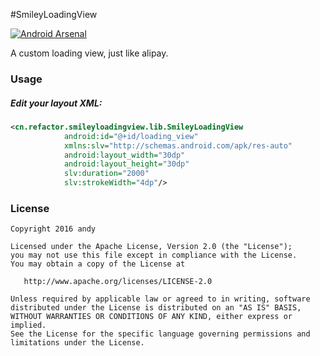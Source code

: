 #SmileyLoadingView

[![Android Arsenal](https://img.shields.io/badge/Android%20Arsenal-SmileyLoadingView-green.svg?style=true)](https://android-arsenal.com/details/1/4234)

A custom loading view, just like alipay.

### Usage
	
##### Edit your layout XML:

~~~ xml
<cn.refactor.smileyloadingview.lib.SmileyLoadingView
            android:id="@+id/loading_view"
            xmlns:slv="http://schemas.android.com/apk/res-auto"
            android:layout_width="30dp"
            android:layout_height="30dp"
            slv:duration="2000"
            slv:strokeWidth="4dp"/>
~~~

### License

    Copyright 2016 andy

    Licensed under the Apache License, Version 2.0 (the "License");
    you may not use this file except in compliance with the License.
    You may obtain a copy of the License at

       http://www.apache.org/licenses/LICENSE-2.0

    Unless required by applicable law or agreed to in writing, software
    distributed under the License is distributed on an "AS IS" BASIS,
    WITHOUT WARRANTIES OR CONDITIONS OF ANY KIND, either express or implied.
    See the License for the specific language governing permissions and
    limitations under the License.